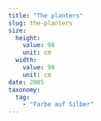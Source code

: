 ```yaml
---
title: "The planters"
slug: the-planters
size:
  height:
    value: 98
    unit: cm
  width:
    value: 98
    unit: cm
date: 2005
taxonomy:
  tag:
    - "Farbe auf Silber"
---
```

